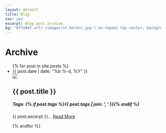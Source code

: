 ```yaml
---
layout: default
title: Blog
nav: yes
excerpt: Blog post archive.
bg: "#f7a94f url('/images/st-helens.jpg') no-repeat top center; background-size: cover;"
---
```

<div class="page-heading">
    <h1>Archive</h1>
</div>
<div class="wrapper">
    <ul class="post-list">
    {% for post in site.posts %}
      <li class="row centered card"  onclick="location.href='{{ post.url | prepend: site.baseurl }}';">
            <span class="post-meta">{{ post.date | date: "%b %-d, %Y" }}</span>
            <div class="col-4">
                <img src="{{ post.archive-img }}" />
            </div>
            <div class="col-8">
                <h2>{{ post.title }}</h2>
                <h5>Tags: {% if post.tags %}{{ post.tags | join: ', ' }}{% endif %}</h5>
                <div class="mob-hide">
                    <div class="entry-content"><p>{{ post.excerpt }}&hellip; <a class="visit" href="{{ post.url | prepend: site.baseurl }}">Read More</a></p></div>
                </div>
            </div>
      </li>
    {% endfor %}
  </ul>
</div>